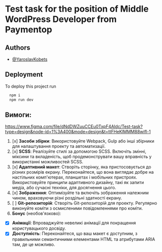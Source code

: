 
# Test task for the position of Middle WordPress Developer from Paymentop

## Authors

- [@YaroslavKobets](https://www.github.com/YaroslavKobets)


## Deployment

To deploy this project run

```bash
  npm i
  npm run dev
```


## Вимоги:

https://www.figma.com/file/dNdDWZuuCCEu0TxpF4AIdc/Test-task?type=design&node-id=1%3A400&mode=design&t=ttFHeKlMMM88wifl-1


1. [x]  **Засоби збірки**: Використовуйте Webpack, Gulp або інші збірники для налаштування проекту та автоматизації.
2. [x]  **SCSS**: Реалізуйте стилі за допомогою SCSS. Включіть змінні, міксини та вкладеність, щоб продемонструвати вашу вправність у використанні можливостей SCSS.
3. [x]  **Адаптивний макет**: Створіть сторінку, яка пристосовується до різних розмірів екрану. Переконайтеся, що вона виглядає добре на настільних комп'ютерах, планшетах і мобільних пристроях. Використовуйте принципи адаптивного дизайну, такі як запити медіа, або сучасні техніки, для досягнення цього.
4. [x]  **Зображення**: Оптимізуйте та включіть зображення належним чином, враховуючи різні роздільні здатності екрану.
5. [ ]  **Git-репозиторій**: Створіть Git-репозиторій для проекту. Регулярно виконуйте коміти з осмисленими повідомленнями про коміти.
6. **Бонус** (необов'язково):
 - [x]  **Анімації**: Впроваджуйте невеликі анімації для покращення користувацького досвіду.
- [x]  **Доступність**: Переконайтеся, що ваш макет є доступним, з правильними семантичними елементами HTML та атрибутами ARIA там, де це можливо.
